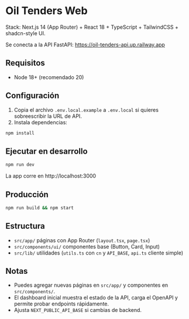 # Oil Tenders Web

Stack: Next.js 14 (App Router) + React 18 + TypeScript + TailwindCSS + shadcn-style UI.

Se conecta a la API FastAPI: https://oil-tenders-api.up.railway.app

## Requisitos

- Node 18+ (recomendado 20)

## Configuración

1. Copia el archivo `.env.local.example` a `.env.local` si quieres sobreescribir la URL de API.
2. Instala dependencias:

```bash
npm install
```

## Ejecutar en desarrollo

```bash
npm run dev
```

La app corre en http://localhost:3000

## Producción

```bash
npm run build && npm start
```

## Estructura

- `src/app/` páginas con App Router (`layout.tsx`, `page.tsx`)
- `src/components/ui/` componentes base (Button, Card, Input)
- `src/lib/` utilidades (`utils.ts` con `cn` y `API_BASE`, `api.ts` cliente simple)

## Notas

- Puedes agregar nuevas páginas en `src/app/` y componentes en `src/components/`.
- El dashboard inicial muestra el estado de la API, carga el OpenAPI y permite probar endpoints rápidamente.
- Ajusta `NEXT_PUBLIC_API_BASE` si cambias de backend.
